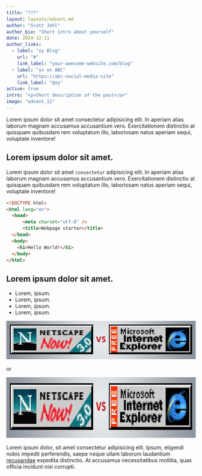```yaml
---
title: "???"
layout: layouts/advent.md
author: "Scott Jehl"
author_bio: "Short intro about yourself"
date: 2024-12-11
author_links:
  - label: "xy Blog"
    url: "#"
    link_label: "your-awesome-website.com/blog"
  - label: "yx on ABC"
    url: "https://abc-social-media-site"
    link_label: "@xy"
active: true
intro: "<p>Short description of the post</p>"
image: "advent_11"
---
```


Lorem ipsum dolor sit amet consectetur adipisicing elit. In aperiam alias laborum magnam accusamus accusantium vero. Exercitationem distinctio at quisquam quibusdam rem voluptatum illo, laboriosam natus aperiam sequi, voluptate inventore!

## Lorem ipsum dolor sit amet.

Lorem ipsum dolor sit amet `consectetur` adipisicing elit. In aperiam alias laborum magnam accusamus accusantium vero. Exercitationem distinctio at quisquam quibusdam rem voluptatum illo, laboriosam natus aperiam sequi, voluptate inventore!


```html
<!DOCTYPE html>
<html lang="en">
  <head>
	  <meta charset="utf-8" />
	  <title>Webpage starter</title>
  </head>
  <body>
    <h1>Hello World!</h1>
  </body>
</html>
```

## Lorem ipsum dolor sit amet.

* Lorem, ipsum.
* Lorem, ipsum.
* Lorem, ipsum.
* Lorem, ipsum.

![image](NSvIE.jpg)

or

<img src="NSvIE.jpg" width="800" height="161" loading="lazy">

Lorem ipsum dolor, sit amet consectetur adipisicing elit. Ipsum, eligendi nobis impedit perferendis, saepe neque ullam laborum laudantium [recusandae]() expedita distinctio. At accusamus necessitatibus mollitia, quas officia incidunt nisi corrupti.